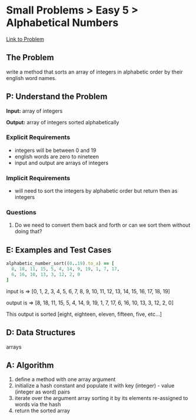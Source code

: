 # Small Problems > Easy 5 > Alphabetical Numbers

[Link to Problem](https://launchschool.com/exercises/c688f4e5)

## The Problem

write a method that sorts an array of integers in alphabetic order by their english word names.


## P: Understand the Problem
**Input:** array of integers

**Output:** array of integers sorted alphabetically

### Explicit Requirements

- integers will be between 0 and 19
- english words are zero to nineteen
- input and output are arrays of integers

### Implicit Requirements

- will need to sort the integers by alphabetic order but return then as integers

### Questions

1. Do we need to convert them back and forth or can we sort them without doing that?


## E: Examples and Test Cases

```ruby
alphabetic_number_sort((0..19).to_a) == [
  8, 18, 11, 15, 5, 4, 14, 9, 19, 1, 7, 17,
  6, 16, 10, 13, 3, 12, 2, 0
]
```

input is     =>   [0, 1, 2, 3, 4, 5, 6, 7, 8, 9, 10, 11, 12, 13, 14, 15, 16, 17, 18, 19]

output is  =>   [8, 18, 11, 15, 5, 4, 14, 9, 19, 1, 7, 17, 6, 16, 10, 13, 3, 12, 2, 0]

This output is sorted [eight, eighteen, eleven, fifteen, five, etc...]

## D: Data Structures

arrays


## A: Algorithm
1. define a method with one array argument
1. initialize a hash constant and populate it with key (integer) - value (integer as word) pairs
1. iterate over the argument array sorting it by its elements re-assigned to words via the hash
1. return the sorted array